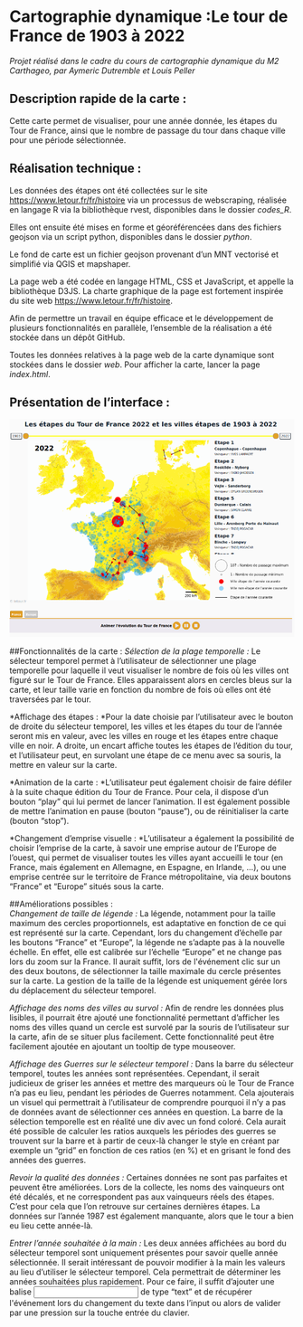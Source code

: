 # Cartographie dynamique :Le tour de France de 1903 à 2022
*Projet réalisé dans le cadre du cours de cartographie dynamique du M2 Carthageo, par Aymeric Dutremble et Louis Peller*

## Description rapide de la carte :
Cette carte permet de visualiser, pour une année donnée, les étapes du Tour de France, ainsi que le nombre de passage du tour dans chaque ville pour une période sélectionnée.

## Réalisation technique :
Les données des étapes ont été collectées sur le site https://www.letour.fr/fr/histoire via un processus de webscraping, réalisée en langage R via la bibliothèque rvest, disponibles dans le dossier *codes_R*.

Elles ont ensuite été mises en forme et géoréférencées dans des fichiers geojson via un script python, disponibles dans le dossier *python*.

Le fond de carte est un fichier geojson provenant d’un MNT vectorisé et simplifié via QGIS et mapshaper.

La page web a été codée en langage HTML, CSS et JavaScript, et appelle la bibliothèque D3JS. La charte graphique de la page est fortement inspirée du site web https://www.letour.fr/fr/histoire.

Afin de permettre un travail en équipe efficace et le développement de plusieurs fonctionnalités en parallèle, l’ensemble de la réalisation a été stockée dans un dépôt GitHub.

Toutes les données relatives à la page web de la carte dynamique sont stockées dans le dossier *web*. Pour afficher la carte, lancer la page *index.html*.

## Présentation de l’interface :
![Alt text](images/site01.png?raw=true "Title")

##Fonctionnalités de la carte :
*Sélection de la plage temporelle :* Le sélecteur temporel permet à l’utilisateur de sélectionner une plage temporelle pour laquelle il veut visualiser le nombre de fois où les villes ont figuré sur le Tour de France. Elles apparaissent alors en cercles bleus sur la carte, et leur taille varie en fonction du nombre de fois où elles ont été traversées par le tour.

*Affichage des étapes : *Pour la date choisie par l’utilisateur avec le bouton de droite du sélecteur temporel, les villes et les étapes du tour de l’année seront mis en valeur, avec les villes en rouge et les étapes entre chaque ville en noir. A droite, un encart affiche toutes les étapes de l’édition du tour, et l’utilisateur peut, en survolant une étape de ce menu avec sa souris, la mettre en valeur sur la carte.

*Animation de la carte : *L’utilisateur peut également choisir de faire défiler à la suite chaque édition du Tour de France. Pour cela, il dispose d’un bouton “play” qui lui permet de lancer l’animation. Il est également possible de mettre l’animation en pause (bouton “pause”), ou de réinitialiser la carte (bouton “stop”).

*Changement d’emprise visuelle : *L’utilisateur a également la possibilité de choisir l’emprise de la carte, à savoir une emprise autour de l’Europe de l’ouest, qui permet de visualiser toutes les villes ayant accueilli le tour (en France, mais également en Allemagne, en Espagne, en Irlande, …), ou une emprise centrée sur le territoire de France métropolitaine, via deux boutons “France” et “Europe” situés sous la carte.

##Améliorations possibles :  
*Changement de taille de légende :* La légende, notamment pour la taille maximum des cercles proportionnels, est adaptative en fonction de ce qui est représenté sur la carte. Cependant, lors du changement d’échelle par les boutons “France” et “Europe”, la légende ne s’adapte pas à la nouvelle échelle. En effet, elle est calibrée sur l’échelle “Europe” et ne change pas lors du zoom sur la France. Il aurait suffit, lors de l'événement clic sur un des deux boutons, de sélectionner la taille maximale du cercle présentes sur la carte. La gestion de la taille de la légende est uniquement gérée lors du déplacement du sélecteur temporel.

*Affichage des noms des villes au survol :* Afin de rendre les données plus lisibles, il pourrait être ajouté une fonctionnalité permettant d’afficher les noms des villes quand un cercle est survolé par la souris de l’utilisateur sur la carte, afin de se situer plus facilement. Cette fonctionnalité peut être facilement ajoutée en ajoutant un tooltip de type mouseover.

*Affichage des Guerres sur le sélecteur temporel :*  Dans la barre du sélecteur temporel, toutes les années sont représentées. Cependant, il serait judicieux de griser les années et mettre des marqueurs où le Tour de France n’a pas eu lieu, pendant les périodes de Guerres notamment. Cela ajouterais un visuel qui permettrait à l’utilisateur de comprendre pourquoi il n’y a pas de données avant de sélectionner ces années en question. La barre de la sélection temporelle est en réalité une div avec un fond coloré. Cela aurait été possible de calculer les ratios auxquels les périodes des guerres se trouvent sur la barre et à partir de ceux-là changer le style en créant par exemple un “grid” en fonction de ces ratios (en %) et en grisant le fond des années des guerres.

*Revoir la qualité des données :* Certaines données ne sont pas parfaites et peuvent être améliorées. Lors de la collecte, les noms des vainqueurs ont été décalés, et ne correspondent pas aux vainqueurs réels des étapes. C’est pour cela que l’on retrouve sur certaines dernières étapes. La données sur l’année 1987 est également manquante, alors que le tour a bien eu lieu cette année-là.

*Entrer l’année souhaitée à la main :* Les deux années affichées au bord du sélecteur temporel sont uniquement présentes pour savoir quelle année sélectionnée. Il serait intéressant de pouvoir modifier à la main les valeurs au lieu d’utiliser le sélecteur temporel. Cela permettrait de déterminer les années souhaitées plus rapidement. Pour ce faire, il suffit d’ajouter une balise <input> de type “text” et de récupérer l'événement lors du changement du texte dans l’input ou alors de valider par une pression sur la touche entrée du clavier.
